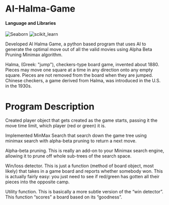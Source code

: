 


# AI-Halma-Game

#### Language and Libraries

<p>
<a><img src="https://img.shields.io/badge/Python-FFD43B?style=for-the-badge&logo=python&logoColor=darkgreen" alt="Seaborn"/></a>
 <a><img src="https://img.shields.io/badge/scikit_learn-F7931E?style=for-the-badge&logo=scikit-learn&logoColor=white" alt="scikit_learn"/></a>

</p>

Developed Al Halma Game, a python based program that uses AI to generate the optimal move out of all the valid movies using Alpha Beta Pruning Minimax algorithm.

Halma, (Greek: "jump"), checkers-type board game, invented about 1880. Pieces may move one square at a time in any direction onto any empty square. Pieces are not removed from the board when they are jumped. Chinese checkers, a game derived from Halma, was introduced in the U.S. in the 1930s.



# Program Description
Created player object that gets created as the game starts, passing it the move time limit, which player (red or green) it is.

Implemented MinMax Search that search down the game tree using minimax search with alpha-beta pruning to return a next move. 

Alpha-beta pruning. This is really an add-on to your Minimax search engine, allowing it to prune off whole sub-trees of the search space.

Win/loss detector. This is just a function (method of board object, most likely) that takes in a game board and reports whether somebody won. This is actually fairly easy: you just need to see if red/green has gotten all their pieces into the opposite camp.

Utility function. This is basically a more subtle version of the “win detector”. This function “scores” a board based on its “goodness”.
